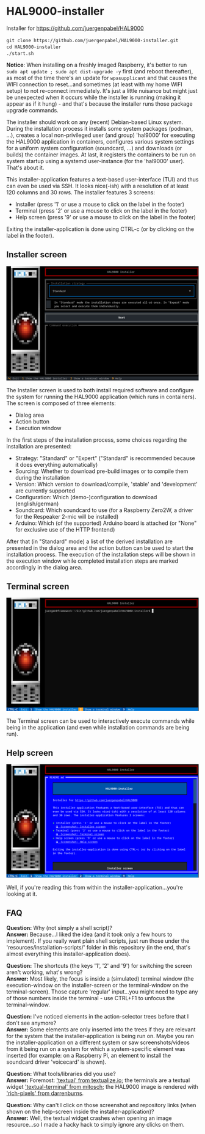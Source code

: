 # HAL9000-installer
Installer for https://github.com/juergenpabel/HAL9000

`git clone https://github.com/juergenpabel/HAL9000-installer.git`  
`cd HAL9000-installer`  
`./start.sh`  

**Notice**: When installing on a freshly imaged Raspberry, it's better to run 
`sudo apt update ; sudo apt dist-upgrade -y`
first (and reboot thereafter), as most of the time there's an update for `wpasupplicant` and that 
causes the WIFI connection to reset...and sometimes (at least with my home WIFI setup) to not 
re-connect immediately. It's just a little nuisance but might just be unexpected when it occurs
while the installer is running (making it appear as if it hung) - and that's because the installer
runs those package upgrade commands.

The installer should work on any (recent) Debian-based Linux system. During the installation process it
installs some system packages (podman, ...), creates a local non-privileged user (and group) 'hal9000'
for executing the HAL9000 application in containers, configures various system settings for a uniform
system configuration (soundcard, ...) and downloads (or builds) the container images. At last, it
registers the containers to be run on system startup using a systemd user-instance (for the 'hal9000'
user). That's about it.

This installer-application features a text-based user-interface (TUI) and thus can even be used via SSH.
It looks nice(-ish) with a resolution of at least 120 columns and 30 rows. The installer features 3
screens:
- Installer (press '1' or use a mouse to click on the label in the footer)  
- Terminal (press '2' or use a mouse to click on the label in the footer)  
- Help screen (press '9' or use a mouse to click on the label in the footer)  

Exiting the installer-application is done using CTRL-c (or by clicking on the label in the footer).

## Installer screen
![Screenshot: Installer screen](resources/images/screen_installer.png)

The Installer screen is used to both install required software and configure the system for running the
HAL9000 application (which runs in containers). The screen is composed of three elements:
- Dialog area
- Action button
- Execution window

In the first steps of the installation process, some choices regarding the installation are presented:
- Strategy: "Standard" or "Expert" ("Standard" is recommended because it does everything automatically)
- Sourcing: Whether to download pre-build images or to compile them during the installation
- Version: Which version to download/compile, 'stable' and 'development' are currently supported
- Configuration: Which (demo-)configuration to download (english/german)
- Soundcard: Which soundcard to use (for a Raspberry Zero2W, a driver for the Respeaker 2-mic will be installed)
- Arduino: Which (of the supported) Arduino board is attached (or "None" for exclusive use of the HTTP frontend)

After that (in "Standard" mode) a list of the derived installation are presented in the dialog area and the
action button can be used to start the installation process. The execution of the installation steps will be
shown in the execution window while completed installation steps are marked accordingly in the dialog area.

## Terminal screen
![Screenshot: Terminal screen](resources/images/screen_terminal.png)

The Terminal screen can be used to interactively execute commands while being in the application (and even
while installation commands are being run).

## Help screen
![Screenshot: Help screen](resources/images/screen_help.png)

Well, if you're reading this from within the installer-application...you're looking at it.

## FAQ
**Question:** Why (not simply a shell script)?  
**Answer:** Because...I liked the idea (and it took only a few hours to implement). If you really want plain
shell scripts, just run those under the 'resources/installation-scripts/' folder in this repository (in the end,
that's almost everything this installer-application does).

**Question:** The shortcuts (the keys '1', '2' and '9') for switching the screen aren't working, what's wrong?  
**Answer:** Most likely, the focus is inside a (simulated) terminal window (the execution-window on the
installer-screen or the terminal-window on the terminal-screen). Those capture 'regular' input...you might
need to type any of those numbers inside the terminal - use CTRL+F1 to unfocus the terminal-window.

**Question:** I've noticed elements in the action-selector trees before that I don't see anymore?  
**Answer:** Some elements are only inserted into the trees if they are relevant for the system that the
installer-application is being run on. Maybe you ran the installer-application on a different system or
saw screenshots/videos from it being run on a system for which a system-specific element was inserted
(for example: on a Raspberry Pi, an element to install the soundcard driver 'voicecard' is shown).

**Question:** What tools/libraries did you use?  
**Answer:** Foremost: ['textual' from textualize.io](https://github.com/textualize/textual/); the terminals
are a textual widget ['textual-terminal' from mitosch](https://github.com/mitosch/textual-terminal/); the
HAL9000 image is rendered with ['rich-pixels' from darrenburns](https://github.com/darrenburns/rich-pixels/).

**Question:** Why can't I click on those screenshot and repository links (when shown on the help-screen
inside the installer-application)?  
**Answer:** Well, the textual widget crashes when opening an image resource...so I made a hacky hack to
simply ignore any clicks on them.


